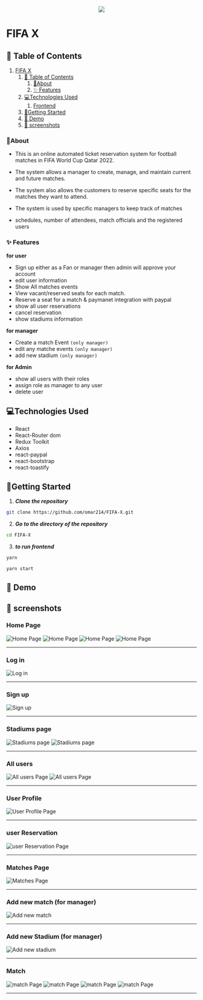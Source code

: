 <div name = "demo" align="center" width=800>
  <img src='./screenshots/cover2.png'>
</div>

# FIFA X

## 📝 Table of Contents

1. [FIFA X](#fifa-x)
   1. [📝 Table of Contents](#-table-of-contents)
      1. [🚩About](#about)
      2. [✨ Features ](#-features-)
   2. [💻Technologies Used](#technologies-used)
         1. [Frontend](#frontend)
   3. [🏁Getting Started ](#getting-started-)
   4. [🎥 Demo](#-demo)
   5. [🎥 screenshots](#-screenshots)

### 🚩About<a name = "about"></a>

- This is an online automated ticket reservation system for football matches in FIFA World Cup Qatar 2022.

- The system allows a manager to create, manage, and maintain current and future matches.

- The system also allows the customers to reserve specific seats for the matches they want to attend.

- The system is used by specific managers to keep track of matches
- schedules, number of attendees, match officials and the registered users

### ✨ Features <a name = "features"></a>



**for user**

- Sign up either as a Fan or manager then admin will approve your account
- edit user information
- Show All matches events
- View vacant/reserved seats for each match.
- Reserve a seat for a match & paymanet integration with paypal
- show all user reservations
- cancel reservation
- show stadiums information

**for manager**

- Create a match Event `(only manager)`
- edit any matche events `(only manager)`
- add new stadium `(only manager)`

**for Admin**

- show all users with their roles
- assign role as manager to any user
- delete user

## 💻Technologies Used<a name = "build"></a>


- React
- React-Router dom
- Redux Toolkit
- Axios
- react-paypal
- react-bootstrap
- react-toastify

## 🏁Getting Started <a name = "start"></a>

1. **_Clone the repository_**

```bash
git clone https://github.com/omar214/FIFA-X.git

```

2. **_Go to the directory of the repository_**

```bash
cd FIFA-X

```

3. **_to run frontend_**

```bash
yarn

yarn start

```

## 🎥 Demo<a name = "demo"></a>

<!--
<div name = "demo" align="center" width=1189>

**Home page & Sign in & Edit User**

https://user-images.githubusercontent.com/60351557/192575420-c6dcc5ce-7ffa-474e-a46f-e1417463b2ab.mp4

**Product Page & Cart & Checkout Steps**

https://user-images.githubusercontent.com/60351557/192613910-a57c8874-e49b-4f64-a6e5-8ced825b8774.mp4

**Search Page**

https://user-images.githubusercontent.com/60351557/192614091-dd2119f8-4fc0-4f27-8854-87db6e7a993d.mp4

**Paypal payment & Deliver Logic**

https://user-images.githubusercontent.com/60351557/192614169-653e617a-1ab0-417a-abcf-5601f8a233b6.mp4

**Stripe Payment**

https://user-images.githubusercontent.com/60351557/192614226-9c1fa3c1-2bb1-48c4-9ada-4560ab7226b6.mp4

**Admin Dashboard & Admin orders details**

https://user-images.githubusercontent.com/60351557/192614274-e83e718a-2817-44d6-b437-2bc80cae8bf0.mp4

**Admin ( Edit & Add & Delete) Products**

https://user-images.githubusercontent.com/60351557/192614322-223dc69c-9a24-492f-b8ae-bb8c39ce6575.mp4

**Admin ( Edit & Delete) Users**

https://user-images.githubusercontent.com/60351557/192614346-598be757-5e44-491f-810b-b7828bba66f9.mp4

</div> -->

## 🎥 screenshots<a name = "screenshots"></a>

###  Home Page
  ![Home Page](./screenshots/home1.png)
  ![Home Page](./screenshots/home2.png)
  ![Home Page](./screenshots/home3.png)
  ![Home Page](./screenshots/home4.png)

  <hr />

###  Log in
  ![Log in](./screenshots/login.png)

  <hr />

###  Sign up
  ![Sign up](./screenshots/signup.png)

  <hr />

###  Stadiums page
  ![Stadiums page](./screenshots/stadiums1.png)
  ![Stadiums page](./screenshots/stadiums2.png)

  <hr />

###  All users
  ![All users Page](./screenshots/all-users.png)
  ![All users Page](./screenshots/all-users2.png)

  <hr />

###  User Profile
  ![User Profile Page](./screenshots/userProfile.png)

  <hr />

###  user Reservation
  ![user Reservation Page](./screenshots/user-reservation.png)

  <hr />

###  Matches Page
  ![Matches Page](./screenshots/matches.png)

  <hr />

###  Add new match (for manager)
  ![Add new match](./screenshots/add-new-match.png)

  <hr />

###  Add new Stadium (for manager)
  ![Add new stadium](./screenshots/add-new-stadium.png)

  <hr />

###  Match
  ![match Page](./screenshots/matches.png)
  ![match Page](./screenshots/match-details.png)
  ![match Page](./screenshots/match-details2.png)
  ![match Page](./screenshots/paypal-integration.png)

  <hr />
